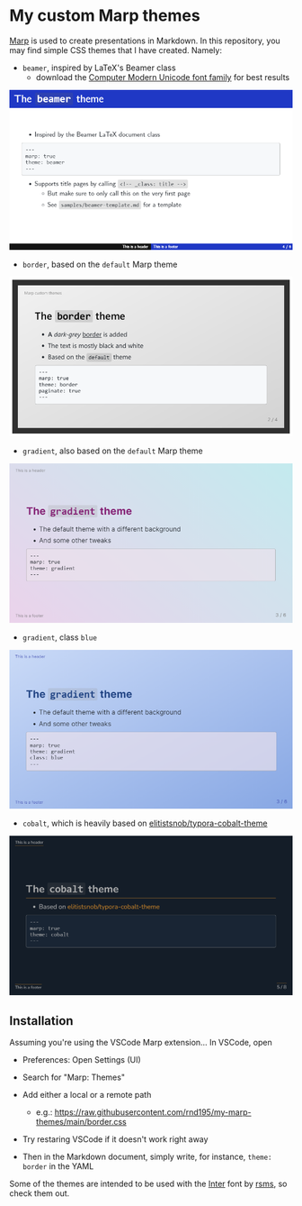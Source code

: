 # My custom Marp themes

[Marp](https://marp.app/) is used to create presentations in Markdown. In this repository, you may find simple CSS themes that I have created. Namely:

- `beamer`, inspired by LaTeX's Beamer class
  - download the [Computer Modern Unicode font family](https://ctan.org/pkg/cm-unicode?lang=en) for best results

![beamer sample](./samples/beamer.png)


- `border`, based on the `default` Marp theme

![border sample](./samples/border.png)

- `gradient`, also based on the `default` Marp theme

![gradient1 sample](./samples/gradient.png)

- `gradient`, class `blue`

![gradient-blue](samples/gradient-blue.png)

- `cobalt`, which is heavily based on [elitistsnob/typora-cobalt-theme](https://github.com/elitistsnob/typora-cobalt-theme)

![cobalt](samples/cobalt.png)



## Installation

Assuming you're using the VSCode Marp extension… In VSCode, open

- Preferences: Open Settings (UI)
- Search for "Marp: Themes"
- Add either a local or a remote path
  - e.g.: https://raw.githubusercontent.com/rnd195/my-marp-themes/main/border.css
- Try restaring VSCode if it doesn't work right away

- Then in the Markdown document, simply write, for instance, `theme: border` in the YAML



Some of the themes are intended to be used with the [Inter](https://github.com/rsms/inter) font by [rsms](https://github.com/rsms/), so check them out.
